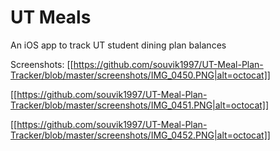 # UT Meals

An iOS app to track UT student dining plan balances

Screenshots:
[[https://github.com/souvik1997/UT-Meal-Plan-Tracker/blob/master/screenshots/IMG_0450.PNG|alt=octocat]]

[[https://github.com/souvik1997/UT-Meal-Plan-Tracker/blob/master/screenshots/IMG_0451.PNG|alt=octocat]]

[[https://github.com/souvik1997/UT-Meal-Plan-Tracker/blob/master/screenshots/IMG_0452.PNG|alt=octocat]]
